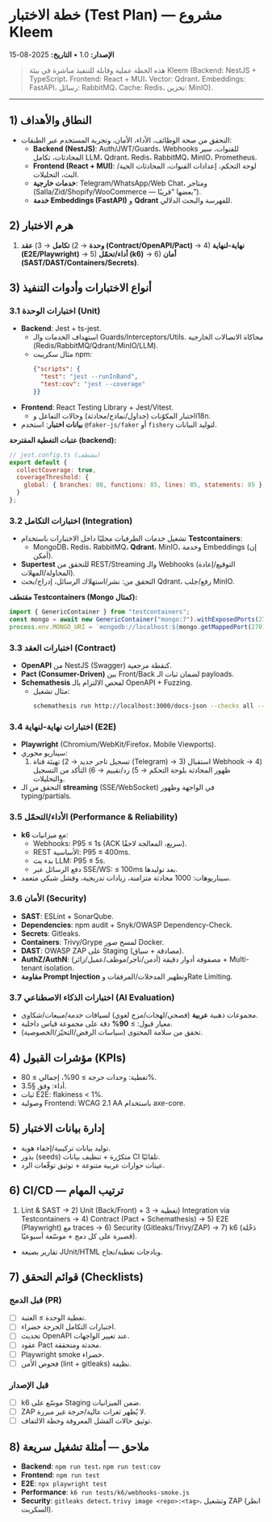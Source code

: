 # خطة الاختبار (Test Plan) — مشروع Kleem
**الإصدار:** 1.0 • **التاريخ:** 2025-08-15

> هذه الخطة عملية وقابلة للتنفيذ مباشرة في بيئة Kleem (Backend: NestJS + TypeScript، Frontend: React + MUI، Vector: Qdrant، Embeddings: FastAPI، رسائل: RabbitMQ، Cache: Redis، تخزين: MinIO).

---

## 1) النطاق والأهداف
- التحقق من صحة الوظائف، الأداء، الأمان، وتجربة المستخدم عبر الطبقات:
  - **Backend (NestJS)**: Auth/JWT/Guards، Webhooks للقنوات، سير المحادثات، تكامل LLM، Qdrant، Redis، RabbitMQ، MinIO، Prometheus.
  - **Frontend (React + MUI)**: لوحة التحكم، إعدادات القنوات، المحادثات الحية/البث، التحليلات.
  - **خدمات خارجية**: Telegram/WhatsApp/Web Chat، ومتاجر (Salla/Zid/Shopify/WooCommerce — بعضها “قريبًا”).
  - **خدمة Embeddings (FastAPI)** و **Qdrant** للفهرسة والبحث الدلالي.

## 2) هرم الاختبار
1) **وحدة** → 2) **تكامل** → 3) **عقد (Contract/OpenAPI/Pact)** → 4) **نهاية-لنهاية (E2E/Playwright)** → 5) **أداء/تحمّل (k6)** → 6) **أمان (SAST/DAST/Containers/Secrets)**.

## 3) أنواع الاختبارات وأدوات التنفيذ

### 3.1 اختبارات الوحدة (Unit)
- **Backend**: Jest + ts-jest.
  - استهداف الخدمات والـ Guards/Interceptors/Utils. محاكاة الاتصالات الخارجية (Redis/RabbitMQ/Qdrant/MinIO/LLM).
  - مثال سكريبت npm:
    ```json
    {"scripts": {
      "test": "jest --runInBand",
      "test:cov": "jest --coverage"
    }}
    ```
- **Frontend**: React Testing Library + Jest/Vitest.
  - اختبار المكوّنات (جداول/نماذج/محادثة) وحالات التفاعل وi18n.
- **بيانات اختبار**: استخدم `@faker-js/faker` أو `fishery` لتوليد البيانات.

**عتبات التغطية المقترحة (backend):**
```js
// jest.config.ts (مقتطف)
export default {
  collectCoverage: true,
  coverageThreshold: {
    global: { branches: 80, functions: 85, lines: 85, statements: 85 }
  }
};
```

### 3.2 اختبارات التكامل (Integration)
- تشغيل خدمات الطرفيات محليًا داخل الاختبارات باستخدام **Testcontainers**:
  - MongoDB، Redis، RabbitMQ، **Qdrant**، MinIO، وخدمة Embeddings (إن أمكن).
- **Supertest** للتحقق من REST/Streaming والـ Webhooks (التوقيع/إعادة المحاولة/المهلات).
- التحقق من: نشر/استهلاك الرسائل، إدراج/بحث Qdrant، رفع/جلب MinIO.

**مقتطف Testcontainers (Mongo كمثال):**
```ts
import { GenericContainer } from "testcontainers";
const mongo = await new GenericContainer("mongo:7").withExposedPorts(27017).start();
process.env.MONGO_URI = `mongodb://localhost:${mongo.getMappedPort(27017)}/kleem_test`;
```

### 3.3 اختبارات العقد (Contract)
- **OpenAPI** من NestJS (Swagger) كنقطة مرجعية.
- **Pact (Consumer-Driven)** بين Front/Back لضمان ثبات الـ payloads.
- **Schemathesis** لفحص الالتزام بالـ OpenAPI + Fuzzing.
  - مثال تشغيل:
    ```bash
    schemathesis run http://localhost:3000/docs-json --checks all --stateful=links
    ```

### 3.4 اختبارات نهاية-لنهاية (E2E)
- **Playwright** (Chromium/WebKit/Firefox، Mobile Viewports).
- سيناريو محوري:
  1) تسجيل تاجر جديد → 2) تهيئة قناة (Telegram) → 3) استقبال Webhook → 4) ظهور المحادثة بلوحة التحكم → 5) رد/تقييم → 6) التأكد من التسجيل والتحليلات.
- التحقق من الـ **streaming** (SSE/WebSocket) في الواجهة وظهور typing/partials.

### 3.5 الأداء/التحمّل (Performance & Reliability)
- **k6** مع ميزانيات:
  - Webhooks: P95 ≤ 1s (ACK سريع، المعالجة لاحقًا).
  - REST الأساسية: P95 ≤ 400ms.
  - بدء بث LLM: P95 ≤ 5s.
  - دفع الرسائل عبر SSE/WS: ≤ 100ms بعد توليدها.
- سيناريوهات: 1000 محادثة متزامنة، زيادات تدريجية، وفشل شبكي متعمد.

### 3.6 الأمان (Security)
- **SAST**: ESLint + SonarQube.
- **Dependencies**: npm audit + Snyk/OWASP Dependency-Check.
- **Secrets**: Gitleaks.
- **Containers**: Trivy/Grype لمسح صور Docker.
- **DAST**: OWASP ZAP على Staging (مصادقة + سياق).
- **AuthZ/AuthN**: مصفوفة أدوار دقيقة (أدمن/تاجر/موظف/عميل/زائر) + Multi-tenant isolation.
- **مقاومة Prompt Injection** وتطهير المدخلات/المرفقات وRate Limiting.

### 3.7 اختبارات الذكاء الاصطناعي (AI Evaluation)
- مجموعات ذهبية **عربية** (فصحى/لهجات/مزج لغوي) لسياقات خدمة/مبيعات/شكاوى.
- معيار قبول: ≥ **90%** دقة على مجموعة قياس داخلية.
- تحقق من سلامة المحتوى (سياسات الرفض/التحيّز/الخصوصية).

## 4) مؤشرات القبول (KPIs)
- تغطية: وحدات حرجة ≥ 90%، إجمالي ≥ 80%.
- أداء: وفق §3.5.
- ثبات E2E: flakiness < 1%.
- وصولية Frontend: WCAG 2.1 AA باستخدام axe-core.

## 5) إدارة بيانات الاختبار
- توليد بيانات تركيبية/إخفاء هوية.
- بذور (seeds) متكرّرة + تنظيف بيانات CI تلقائيًا.
- عينات حوارات عربية متنوعة + توثيق توقّعات الرد.

## 6) CI/CD — ترتيب المهام
1) Lint & SAST → 2) Unit (Back/Front) + تغطية → 3) Integration via Testcontainers → 4) Contract (Pact + Schemathesis) → 5) E2E (Playwright) مع traces → 6) Security (Gitleaks/Trivy/ZAP) → 7) k6 (دَخْلة قصيرة على كل دمج + موسّعة أسبوعيًا).
- تقارير بصيغة JUnit/HTML وبادجات تغطية/نجاح.

## 7) قوائم التحقق (Checklists)

### قبل الدمج (PR)
- [ ] تغطية الوحدة ≥ العتبة.
- [ ] اختبارات التكامل الحرجة خضراء.
- [ ] تحديث OpenAPI عند تغيير الواجهات.
- [ ] عقود Pact محدثة ومتحققة.
- [ ] Playwright smoke خضراء.
- [ ] فحوص الأمن (lint + gitleaks) نظيفة.

### قبل الإصدار
- [ ] k6 موسّع على Staging ضمن الميزانيات.
- [ ] ZAP لا يُظهر ثغرات عالية/حرجة غير مبررة.
- [ ] توثيق حالات الفشل المعروفة وخطة الالتفاف.

## 8) ملاحق — أمثلة تشغيل سريعة
- **Backend**: `npm run test`، `npm run test:cov`
- **Frontend**: `npm run test`
- **E2E**: `npx playwright test`
- **Performance**: `k6 run tests/k6/webhooks-smoke.js`
- **Security**: `gitleaks detect`، `trivy image <repo>:<tag>`، وتشغيل ZAP (انظر السكربت).
